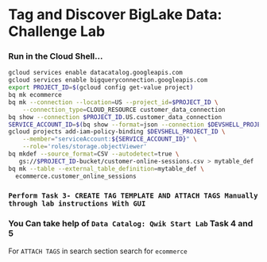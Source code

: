 # Tag and Discover BigLake Data: Challenge Lab

### Run in the Cloud Shell...

```bash
gcloud services enable datacatalog.googleapis.com
gcloud services enable bigqueryconnection.googleapis.com
export PROJECT_ID=$(gcloud config get-value project)
bq mk ecommerce
bq mk --connection --location=US --project_id=$PROJECT_ID \
    --connection_type=CLOUD_RESOURCE customer_data_connection
bq show --connection $PROJECT_ID.US.customer_data_connection
SERVICE_ACCOUNT_ID=$(bq show --format=json --connection $DEVSHELL_PROJECT_ID.US.customer_data_connection | jq -r '.cloudResource.serviceAccountId')
gcloud projects add-iam-policy-binding $DEVSHELL_PROJECT_ID \
    --member="serviceAccount:${SERVICE_ACCOUNT_ID}" \
    --role='roles/storage.objectViewer'
bq mkdef --source_format=CSV --autodetect=true \
   gs://$PROJECT_ID-bucket/customer-online-sessions.csv > mytable_def
bq mk --table --external_table_definition=mytable_def \
  ecommerce.customer_online_sessions
```
### `Perform Task 3- CREATE TAG TEMPLATE AND ATTACH TAGS Manually through lab instructions With GUI`
### You Can take help of `Data Catalog: Qwik Start Lab` Task 4 and 5
For `ATTACH TAGS` in search section search for `ecommerce`